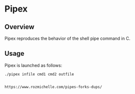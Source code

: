 # Pipex

## Overview

Pipex reproduces the behavior of the shell pipe command in C.

## Usage

Pipex is launched as follows:

```shell
./pipex infile cmd1 cmd2 outfile


https://www.rozmichelle.com/pipes-forks-dups/
